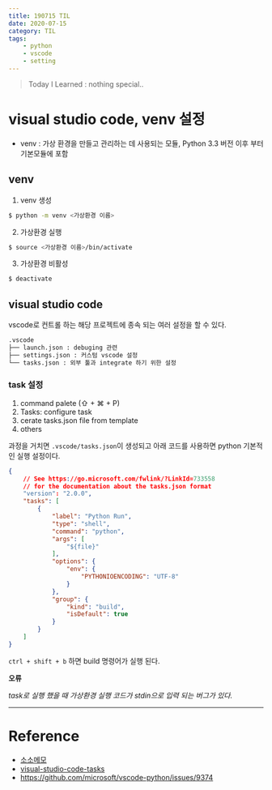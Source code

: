 ```yaml
---
title: 190715 TIL
date: 2020-07-15
category: TIL
tags:
    - python
    - vscode
    - setting
---
```


> Today I Learned : nothing special.. 

# visual studio code, venv 설정

- venv : 가상 환경을 만들고 관리하는 데 사용되는 모듈, Python 3.3 버전 이후 부터 기본모듈에 포함

## venv

1. venv 생성

```bash
$ python -m venv <가상환경 이름>
```
2. 가상환경 실행

```bash
$ source <가상환경 이름>/bin/activate
```
3. 가상환경 비활성

```bash
$ deactivate
```
## visual studio code

vscode로 컨트롤 하는 해당 프로젝트에 종속 되는 여러 설정을 할 수 있다. 

```bash
.vscode
├── launch.json : debuging 관련
├── settings.json : 커스텀 vscode 설정 
└── tasks.json : 외부 툴과 integrate 하기 위한 설정
```

### task 설정

1. command palete (⇧ + ⌘ + P)
2. Tasks: configure task
3. cerate tasks.json file from template
4. others

과정을 거치면 `.vscode/tasks.json`이 생성되고 아래 코드를 사용하면 python 기본적인 실행 설정이다.

```json
{
    // See https://go.microsoft.com/fwlink/?LinkId=733558
    // for the documentation about the tasks.json format
    "version": "2.0.0",
    "tasks": [
        {
            "label": "Python Run",
            "type": "shell",
            "command": "python",
            "args": [
                "${file}"
            ],
            "options": {
                "env": {
                    "PYTHONIOENCODING": "UTF-8"
                }
            },
            "group": {
                "kind": "build",
                "isDefault": true               
            }
        }
    ]
}
```

`ctrl + shift + b` 하면 build 명령어가 실행 된다. 

**오류**

*task로 실행 했을 때 가상환경 실행 코드가 stdin으로 입력 되는 버그가 있다.*

---
# Reference
- [소소메모](https://sosomemo.tistory.com/53)
- [visual-studio-code-tasks](https://code.visualstudio.com/docs/editor/tasks)
- https://github.com/microsoft/vscode-python/issues/9374